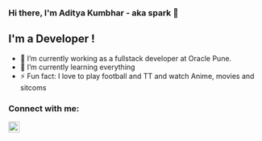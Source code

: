 ### Hi there, I'm Aditya Kumbhar - aka spark 👋


## I'm a Developer !

- 🔭 I’m currently working as a fullstack developer at Oracle Pune.
- 🌱 I’m currently learning everything 
- ⚡ Fun fact: I love to play football and TT and watch Anime, movies and sitcoms



### Connect with me:

[<img align="left" alt="codeSTACKr | LinkedIn" width="22px" src="https://cdn.jsdelivr.net/npm/simple-icons@v3/icons/linkedin.svg" />][linkedin]


<br />

[linkedin]: https://www.linkedin.com/in/aditya-kumbhar-751271107/
